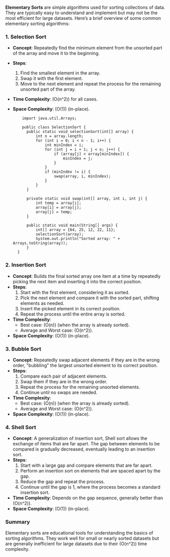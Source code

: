 **Elementary Sorts** are simple algorithms used for sorting collections of data. They are typically easy to understand and implement but may not be the most efficient for large datasets. Here’s a brief overview of some common elementary sorting algorithms:

### 1. **Selection Sort**
- **Concept**: Repeatedly find the minimum element from the unsorted part of the array and move it to the beginning.
- **Steps**:
  1. Find the smallest element in the array.
  2. Swap it with the first element.
  3. Move to the next element and repeat the process for the remaining unsorted part of the array.
- **Time Complexity**: \(O(n^2)\) for all cases.
- **Space Complexity**: \(O(1)\) (in-place).

          import java.util.Arrays;
        
          public class SelectionSort {
            public static void selectionSort(int[] array) {
                int n = array.length;
                for (int i = 0; i < n - 1; i++) {
                    int minIndex = i;
                    for (int j = i + 1; j < n; j++) {
                        if (array[j] < array[minIndex]) {
                            minIndex = j;
                        }
                    }
                    if (minIndex != i) {
                        swap(array, i, minIndex);
                    }
                }
            }
        
            private static void swap(int[] array, int i, int j) {
                int temp = array[i];
                array[i] = array[j];
                array[j] = temp;
            }
        
            public static void main(String[] args) {
                int[] array = {64, 25, 12, 22, 11};
                selectionSort(array);
                System.out.println("Sorted array: " + Arrays.toString(array));
            }
        }


### 2. **Insertion Sort**
- **Concept**: Builds the final sorted array one item at a time by repeatedly picking the next item and inserting it into the correct position.
- **Steps**:
  1. Start with the first element, considering it as sorted.
  2. Pick the next element and compare it with the sorted part, shifting elements as needed.
  3. Insert the picked element in its correct position.
  4. Repeat the process until the entire array is sorted.
- **Time Complexity**: 
  - Best case: \(O(n)\) (when the array is already sorted).
  - Average and Worst case: \(O(n^2)\).
- **Space Complexity**: \(O(1)\) (in-place).

### 3. **Bubble Sort**
- **Concept**: Repeatedly swap adjacent elements if they are in the wrong order, "bubbling" the largest unsorted element to its correct position.
- **Steps**:
  1. Compare each pair of adjacent elements.
  2. Swap them if they are in the wrong order.
  3. Repeat the process for the remaining unsorted elements.
  4. Continue until no swaps are needed.
- **Time Complexity**: 
  - Best case: \(O(n)\) (when the array is already sorted).
  - Average and Worst case: \(O(n^2)\).
- **Space Complexity**: \(O(1)\) (in-place).

### 4. **Shell Sort**
- **Concept**: A generalization of insertion sort, Shell sort allows the exchange of items that are far apart. The gap between elements to be compared is gradually decreased, eventually leading to an insertion sort.
- **Steps**:
  1. Start with a large gap and compare elements that are far apart.
  2. Perform an insertion sort on elements that are spaced apart by the gap.
  3. Reduce the gap and repeat the process.
  4. Continue until the gap is 1, where the process becomes a standard insertion sort.
- **Time Complexity**: Depends on the gap sequence, generally better than \(O(n^2)\).
- **Space Complexity**: \(O(1)\) (in-place).

### Summary
Elementary sorts are educational tools for understanding the basics of sorting algorithms. They work well for small or nearly sorted datasets but are generally inefficient for large datasets due to their \(O(n^2)\) time complexity.
